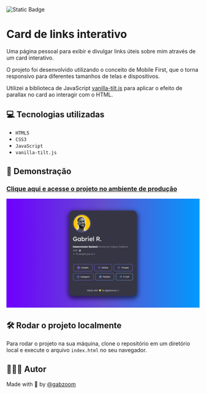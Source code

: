 ![Static Badge](https://img.shields.io/badge/STATUS-CONCLUÍDO-4cc71e)
# Card de links interativo
Uma página pessoal para exibir e divulgar links úteis sobre mim através de um card interativo.

O projeto foi desenvolvido utilizando o conceito de Mobile First, que o torna responsivo para diferentes tamanhos de telas e dispositivos.

Utilizei a biblioteca de JavaScript [vanilla-tilt.js](https://micku7zu.github.io/vanilla-tilt.js/) para aplicar o efeito de parallax no card ao interagir com o HTML.

## 💻 Tecnologias utilizadas
- ``HTML5``
- ``CSS3``
- ``JavaScript``
- ``vanilla-tilt.js``

## 🚀 Demonstração
### <a href="https://gabzoom.vercel.app/" target="_blank">Clique aqui e acesse o projeto no ambiente de produção</a>
<img src="assets/screenshot.png">

## 🛠️ Rodar o projeto localmente
Para rodar o projeto na sua máquina, clone o repositório em um diretório local e execute o arquivo ``index.html`` no seu navegador.

## 🧑🏾‍💻 Autor
Made with 💛 by [@gabzoom](https://www.github.com/gabzoom)
